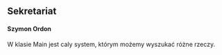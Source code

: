 <h2>Sekretariat</h2>
<h4>Szymon Ordon</h4>
W klasie Main jest caly system, którym możemy wyszukać różne rzeczy.